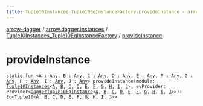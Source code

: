 ```yaml
---
title: Tuple10Instances_Tuple10EqInstanceFactory.provideInstance - arrow-dagger
---
```


[arrow-dagger](../../index.html) / [arrow.dagger.instances](../index.html) / [Tuple10Instances_Tuple10EqInstanceFactory](index.html) / [provideInstance](./provide-instance.html)

# provideInstance

`static fun <A : `[`Any`](https://kotlinlang.org/api/latest/jvm/stdlib/kotlin/-any/index.html)`, B : `[`Any`](https://kotlinlang.org/api/latest/jvm/stdlib/kotlin/-any/index.html)`, C : `[`Any`](https://kotlinlang.org/api/latest/jvm/stdlib/kotlin/-any/index.html)`, D : `[`Any`](https://kotlinlang.org/api/latest/jvm/stdlib/kotlin/-any/index.html)`, E : `[`Any`](https://kotlinlang.org/api/latest/jvm/stdlib/kotlin/-any/index.html)`, F : `[`Any`](https://kotlinlang.org/api/latest/jvm/stdlib/kotlin/-any/index.html)`, G : `[`Any`](https://kotlinlang.org/api/latest/jvm/stdlib/kotlin/-any/index.html)`, H : `[`Any`](https://kotlinlang.org/api/latest/jvm/stdlib/kotlin/-any/index.html)`, I : `[`Any`](https://kotlinlang.org/api/latest/jvm/stdlib/kotlin/-any/index.html)`, J : `[`Any`](https://kotlinlang.org/api/latest/jvm/stdlib/kotlin/-any/index.html)`> provideInstance(module: `[`Tuple10Instances`](../-tuple10-instances/index.html)`<`[`A`](provide-instance.html#A)`, `[`B`](provide-instance.html#B)`, `[`C`](provide-instance.html#C)`, `[`D`](provide-instance.html#D)`, `[`E`](provide-instance.html#E)`, `[`F`](provide-instance.html#F)`, `[`G`](provide-instance.html#G)`, `[`H`](provide-instance.html#H)`, `[`I`](provide-instance.html#I)`, `[`J`](provide-instance.html#J)`>, evProvider: Provider<`[`DaggerTuple10EqInstance`](../-dagger-tuple10-eq-instance/index.html)`<`[`A`](provide-instance.html#A)`, `[`B`](provide-instance.html#B)`, `[`C`](provide-instance.html#C)`, `[`D`](provide-instance.html#D)`, `[`E`](provide-instance.html#E)`, `[`F`](provide-instance.html#F)`, `[`G`](provide-instance.html#G)`, `[`H`](provide-instance.html#H)`, `[`I`](provide-instance.html#I)`, `[`J`](provide-instance.html#J)`>>): Eq<Tuple10<`[`A`](provide-instance.html#A)`, `[`B`](provide-instance.html#B)`, `[`C`](provide-instance.html#C)`, `[`D`](provide-instance.html#D)`, `[`E`](provide-instance.html#E)`, `[`F`](provide-instance.html#F)`, `[`G`](provide-instance.html#G)`, `[`H`](provide-instance.html#H)`, `[`I`](provide-instance.html#I)`, `[`J`](provide-instance.html#J)`>>`